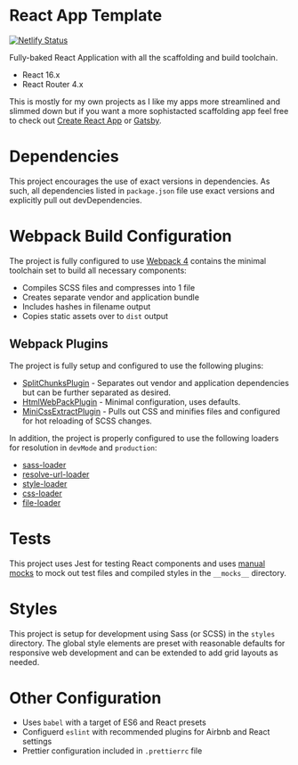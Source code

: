 # React App Template
[![Netlify Status](https://api.netlify.com/api/v1/badges/a8fab4c2-a881-4cc1-a25d-077c55011ec4/deploy-status)](https://app.netlify.com/sites/tquach-react-app/deploys)

Fully-baked React Application with all the scaffolding and build toolchain. 

- React 16.x
- React Router 4.x

This is mostly for my own projects as I like my apps more streamlined and slimmed down but if you want a more sophistacted scaffolding app feel free to check out [Create React App](https://github.com/facebook/create-react-app) or [Gatsby](https://www.gatsbyjs.org/).

# Dependencies

This project encourages the use of exact versions in dependencies. As such, all dependencies listed in `package.json` file use exact versions and explicitly pull out devDependencies.

# Webpack Build Configuration

The project is fully configured to use [Webpack 4](https://webpack.js.org/) contains the minimal toolchain set to build all necessary components:

- Compiles SCSS files and compresses into 1 file
- Creates separate vendor and application bundle
- Includes hashes in filename output
- Copies static assets over to `dist` output

## Webpack Plugins 

The project is fully setup and configured to use the following plugins:

- [SplitChunksPlugin](https://webpack.js.org/plugins/split-chunks-plugin/) - Separates out vendor and application dependencies but can be further separated as desired.
- [HtmlWebPackPlugin](https://webpack.js.org/plugins/html-webpack-plugin/) - Minimal configuration, uses defaults.
- [MiniCssExtractPlugin](https://webpack.js.org/plugins/mini-css-extract-plugin/) - Pulls out CSS and minifies files and configured for hot reloading of SCSS changes.

In addition, the project is properly configured to use the following loaders for resolution in `devMode` and `production`:

- [sass-loader](https://github.com/webpack-contrib/sass-loader)
- [resolve-url-loader](https://github.com/bholloway/resolve-url-loader)
- [style-loader](https://github.com/webpack-contrib/style-loader)
- [css-loader](https://github.com/webpack-contrib/css-loader)
- [file-loader](https://github.com/webpack-contrib/file-loader)

# Tests

This project uses Jest for testing React components and uses [manual mocks](https://jestjs.io/docs/en/manual-mocks) to mock out test files and compiled styles in the `__mocks__` directory.

# Styles

This project is setup for development using Sass (or SCSS) in the `styles` directory. The global style elements are preset with reasonable defaults for responsive web development and can be extended to add grid layouts as needed.

# Other Configuration

- Uses `babel` with a target of ES6 and React presets
- Configuerd `eslint` with recommended plugins for Airbnb and React settings
- Prettier configuration included in `.prettierrc` file

